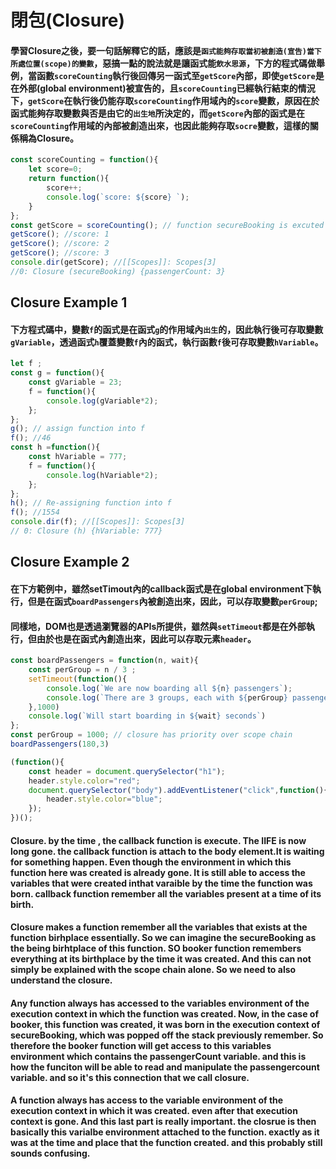 # 閉包(Closure)

#### 學習Closure之後，要一句話解釋它的話，應該是`函式能夠存取當初被創造(宣告)當下所處位置(scope)的變數`，惡搞一點的說法就是讓函式能`飲水思源`，下方的程式碼做舉例，當函數`scoreCounting`執行後回傳另一函式至`getScore`內部，即使`getScore`是在外部(global environment)被宣告的，且`scoreCounting`已經執行結束的情況下，`getScore`在執行後仍能存取`scoreCounting`作用域內的`score`變數，原因在於函式能夠存取變數與否是由它的`出生地`所決定的，而`getScore`內部的函式是在`scoreCounting`作用域的內部被創造出來，也因此能夠存取`socre`變數，這樣的關係稱為Closure。

```js
const scoreCounting = function(){
    let score=0;
    return function(){
        score++;
        console.log(`score: ${score} `);
    }
};
const getScore = scoreCounting(); // function secureBooking is excuted and returned a function to booker
getScore(); //score: 1
getScore(); //score: 2 
getScore(); //score: 3
console.dir(getScore); //[[Scopes]]: Scopes[3]
//0: Closure (secureBooking) {passengerCount: 3}
```
## Closure Example 1

#### 下方程式碼中，變數`f`的函式是在函式`g`的作用域內`出生`的，因此執行後可存取變數`gVariable`，透過函式`h`覆蓋變數`f`內的函式，執行函數`f`後可存取變數`hVariable`。
```js
let f ;
const g = function(){
    const gVariable = 23;
    f = function(){
        console.log(gVariable*2);
    };
};
g(); // assign function into f
f(); //46
const h =function(){
    const hVariable = 777;
    f = function(){
        console.log(hVariable*2);
    };
};
h(); // Re-assigning function into f
f(); //1554
console.dir(f); //[[Scopes]]: Scopes[3]
// 0: Closure (h) {hVariable: 777}
```

## Closure Example 2

#### 在下方範例中，雖然setTimout內的callback函式是在global environment下執行，但是在函式`boardPassengers`內被創造出來，因此，可以存取變數`perGroup`;
#### 同樣地，DOM也是透過瀏覽器的APIs所提供，雖然與`setTimeout`都是在外部執行，但由於也是在函式內創造出來，因此可以存取元素`header`。
```js
const boardPassengers = function(n, wait){
    const perGroup = n / 3 ;
    setTimeout(function(){
        console.log(`We are now boarding all ${n} passengers`);
        console.log(`There are 3 groups, each with ${perGroup} passengers`);
    },1000)
    console.log(`Will start boarding in ${wait} seconds`)
};
const perGroup = 1000; // closure has priority over scope chain
boardPassengers(180,3)

```
```js
(function(){
    const header = document.querySelector("h1");
    header.style.color="red";
    document.querySelector("body").addEventListener("click",function(){
        header.style.color="blue";
    });
})();
```


#### Closure. by the time , the callback function is execute. The IIFE is now long gone. the callback function is attach to the body element.It is  waiting for something happen. Even though the environment in which this function here was created is already gone. It is still able to access the  variables that were created inthat varaible by the time the function was born. callback function remember all the variables present at a time of its birth.

#### Closure makes a function remember all the variables that exists at the function birhplace essentially. So we can imagine the secureBooking as the being birhtplace of this function. SO booker function remembers everything at its birthplace by the time it was created. And this can not simply be explained with the scope chain alone. So we need to also understand the closure.

#### Any function always has accessed to the variables environment of the execution context in which the function was created. Now, in the case of booker, this function was created, it was born in the execution context of secureBooking, which was popped off the stack previously remember. So therefore the booker function will get access to this variables environment which contains the passengerCount variable. and this is how the funciton will be able to read and manipulate the passengercount variable. and so it's this connection that we call closure.

#### A function always has access to the variable environment of the execution context in which it was created. even after that execution context is gone. And this last part is really important. the closrue is then basically this varialbe environment attached to the function. exactly as it was at the time and place that the function created. and this probably still sounds confusing. 
